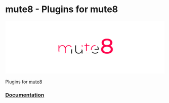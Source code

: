 
# mute8 - Plugins for mute8
![mute8](https://github.com/PawelJastrzebski/mute8/raw/main/doc/mut8.svg)

Plugins for [mute8](https://www.npmjs.com/package/mute8)

### [Documentation](https://paweljastrzebski.github.io/mute8)